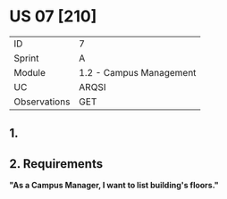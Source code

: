 # US 07 [210]

|              |                         |
| ------------ | ----------------------- |
| ID           | 7                       |
| Sprint       | A                       |
| Module       | 1.2 - Campus Management |
| UC           | ARQSI                   |
| Observations | GET                     |

## 1.

## 2. Requirements

**"As a Campus Manager, I want to list building's floors."**
